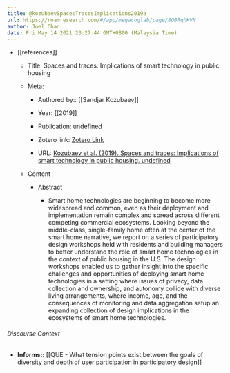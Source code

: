```yaml
---
title: @kozubaevSpacesTracesImplications2019a
url: https://roamresearch.com/#/app/megacoglab/page/8OBRqhKVN
author: Joel Chan
date: Fri May 14 2021 23:27:44 GMT+0800 (Malaysia Time)
---
```


- [[references]]

    - Title: Spaces and traces: Implications of smart technology in public housing

    - Meta:

        - Authored by:: [[Sandjar Kozubaev]]

        - Year: [[2019]]

        - Publication: undefined

        - Zotero link: [Zotero Link](zotero://select/items/7_FKLUQ3YM)

        - URL: [Kozubaev et al. (2019). Spaces and traces: Implications of smart technology in public housing. undefined](https://doi.org/10.1145/3290605.3300669)

    - Content

        - Abstract

            - Smart home technologies are beginning to become more widespread and common, even as their deployment and implementation remain complex and spread across different competing commercial ecosystems. Looking beyond the middle-class, single-family home often at the center of the smart home narrative, we report on a series of participatory design workshops held with residents and building managers to better understand the role of smart home technologies in the context of public housing in the U.S. The design workshops enabled us to gather insight into the specific challenges and opportunities of deploying smart home technologies in a setting where issues of privacy, data collection and ownership, and autonomy collide with diverse living arrangements, where income, age, and the consequences of monitoring and data aggregation setup an expanding collection of design implications in the ecosystems of smart home technologies.

###### Discourse Context

- **Informs::** [[QUE - What tension points exist between the goals of diversity and depth of user participation in participatory design]]
